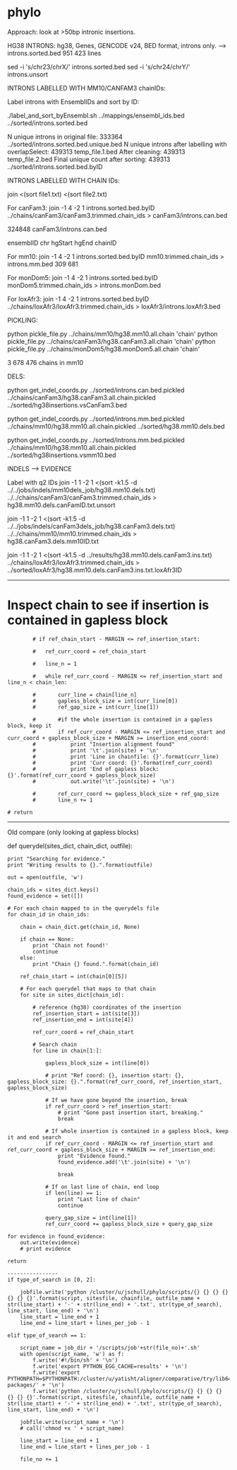 # phylo

Approach: look at >50bp intronic insertions.

HG38 INTRONS: hg38, Genes, GENCODE v24, BED format, introns only.
--> introns.sorted.bed
951 423 lines

sed -i 's/chr23/chrX/' introns.sorted.bed
sed -i 's/chr24/chrY/' introns.unsort

INTRONS LABELLED WITH MM10/CANFAM3 chainIDs:

Label introns with EnsemblIDs and sort by ID:

./label_and_sort_byEnsembl.sh ../mappings/ensembl_ids.bed ../sorted/introns.sorted.bed

N unique introns in original file: 
333364 ../sorted/introns.sorted.bed.unique.bed
N unique introns after labelling with overlapSelect: 
439313 temp_file.1.bed
After cleaning: 
439313 temp_file.2.bed
Final unique count after sorting: 
439313 ../sorted/introns.sorted.bed.byID

INTRONS LABELLED WITH CHAIN IDs:

join <(sort file1.txt) <(sort file2.txt)

For canFam3:
join -1 4 -2 1 introns.sorted.bed.byID ../chains/canFam3/canFam3.trimmed.chain_ids > canFam3/introns.can.bed

324848 canFam3/introns.can.bed

ensemblID chr hgStart hgEnd chainID

For mm10:
join -1 4 -2 1 introns.sorted.bed.byID mm10.trimmed.chain_ids > introns.mm.bed
309 681

For monDom5:
join -1 4 -2 1 introns.sorted.bed.byID monDom5.trimmed.chain_ids > introns.monDom.bed

For loxAfr3:
join -1 4 -2 1 introns.sorted.bed.byID ../chains/loxAfr3/loxAfr3.trimmed.chain_ids > loxAfr3/introns.loxAfr3.bed


PICKLING:

python pickle_file.py ../chains/mm10/hg38.mm10.all.chain 'chain'
python pickle_file.py ../chains/canFam3/hg38.canFam3.all.chain 'chain'
python pickle_file.py ../chains/monDom5/hg38.monDom5.all.chain 'chain'

3 678 476 chains in mm10


DELS:

python get_indel_coords.py ../sorted/introns.can.bed.pickled ../chains/canFam3/hg38.canFam3.all.chain.pickled ../sorted/hg38insertions.vsCanFam3.bed

python get_indel_coords.py ../sorted/introns.mm.bed.pickled ../chains/mm10/hg38.mm10.all.chain.pickled ../sorted/hg38.mm10.dels.bed

python get_indel_coords.py ../sorted/introns.mm.bed.pickled ../chains/mm10/hg38.mm10.all.chain.pickled ../sorted/hg38insertions.vsmm10.bed


INDELS --> EVIDENCE

Label with q2 IDs
join -1 1 -2 1 <(sort -k1.5 -d ../../jobs/indels/mm10dels_job/hg38.mm10.dels.txt) ../../chains/canFam3/canFam3.trimmed.chain_ids > hg38.mm10.dels.canFamID.txt.unsort

join -1 1 -2 1 <(sort -k1.5 -d ../../jobs/indels/canFam3dels_job/hg38.canFam3.dels.txt) ../../chains/mm10/mm10.trimmed.chain_ids > hg38.canFam3.dels.mm10ID.txt

join -1 1 -2 1 <(sort -k1.5 -d ../results/hg38.mm10.dels.canFam3.ins.txt) ../chains/loxAfr3/loxAfr3.trimmed.chain_ids > ../sorted/loxAfr3/hg38.mm10.dels.canFam3.ins.txt.loxAfr3ID


-------------------------
 # Inspect chain to see if insertion is contained in gapless block
			# if ref_chain_start - MARGIN <= ref_insertion_start:

			# 	ref_curr_coord = ref_chain_start

			# 	line_n = 1

			# 	while ref_curr_coord - MARGIN <= ref_insertion_start and line_n < chain_len:

			# 		curr_line = chain[line_n]
			# 		gapless_block_size = int(curr_line[0])
			# 		ref_gap_size = int(curr_line[1])

			# 		#if the whole insertion is contained in a gapless block, keep it
			# 		if ref_curr_coord - MARGIN <= ref_insertion_start and curr_coord + gapless_block_size + MARGIN >= insertion_end_coord:
			# 			print "Insertion alignment found"
			# 			print '\t'.join(site) + '\n'
			# 			print 'Line in chainfile: {}'.format(curr_line)
			# 			print 'Curr coord: {}'.format(ref_curr_coord)
			# 			print 'End of gapless block: {}'.format(ref_curr_coord + gapless_block_size)
			# 			out.write('\t'.join(site) + '\n')

			# 		ref_curr_coord += gapless_block_size + ref_gap_size
			# 		line_n += 1

	# return 

-------------------------
Old compare (only looking at gapless blocks)

def querydel(sites_dict, chain_dict, outfile):

	print "Searching for evidence."
	print "Writing results to {}.".format(outfile)

	out = open(outfile, 'w')

	chain_ids = sites_dict.keys()
	found_evidence = set([])

	# For each chain mapped to in the querydels file
	for chain_id in chain_ids:

		chain = chain_dict.get(chain_id, None)

		if chain == None: 
			print 'Chain not found!'
			continue
		else:
			print "Chain {} found.".format(chain_id)

		ref_chain_start = int(chain[0][5])

		# For each querydel that maps to that chain
		for site in sites_dict[chain_id]:

			# reference (hg38) coordinates of the insertion
			ref_insertion_start = int(site[3]) 
			ref_insertion_end = int(site[4])

			ref_curr_coord = ref_chain_start

			# Search chain
			for line in chain[1:]:

				gapless_block_size = int(line[0])

				# print "Ref coord: {}, insertion start: {}, gapless_block_size: {}.".format(ref_curr_coord, ref_insertion_start, gapless_block_size)

				# If we have gone beyond the insertion, break
				if ref_curr_coord > ref_insertion_start: 
					# print "Gone past insertion start, breaking."
					break

				# If whole insertion is contained in a gapless block, keep it and end search
				if ref_curr_coord - MARGIN <= ref_insertion_start and ref_curr_coord + gapless_block_size + MARGIN >= ref_insertion_end:
					print "Evidence found."
					found_evidence.add('\t'.join(site) + '\n')

					break

				# If on last line of chain, end loop
				if len(line) == 1: 
					print "Last line of chain"
					continue

				query_gap_size = int(line[1])
				ref_curr_coord += gapless_block_size + query_gap_size

	for evidence in found_evidence:
		out.write(evidence)
		# print evidence

	return

	----------------
	if type_of_search in [0, 2]:

		jobfile.write('python /cluster/u/jschull/phylo/scripts/{} {} {} {} {} {} {}'.format(script, sitesfile, chainfile, outfile_name + str(line_start) + '-' + str(line_end) + '.txt', str(type_of_search), line_start, line_end) + '\n')
		line_start = line_end + 1
		line_end = line_start + lines_per_job - 1

	elif type_of_search == 1:

		script_name = job_dir + '/scripts/job'+str(file_no)+'.sh'
		with open(script_name, 'w') as f:
			f.write('#!/bin/sh' + '\n')
			f.write('export PYTHON_EGG_CACHE=results' + '\n')
			f.write('export PYTHONPATH=$PYTHONPATH:/cluster/u/yatisht/aligner/comparative/try/lib64/python2.7/site-packages/' + '\n')
			f.write('python /cluster/u/jschull/phylo/scripts/{} {} {} {} {} {} {}'.format(script, sitesfile, chainfile, outfile_name + str(line_start) + '-' + str(line_end) + '.txt', str(type_of_search), line_start, line_end) + '\n')

		jobfile.write(script_name + '\n')
		# call('chmod +x ' + script_name)

		line_start = line_end + 1
		line_end = line_start + lines_per_job - 1

		file_no += 1
